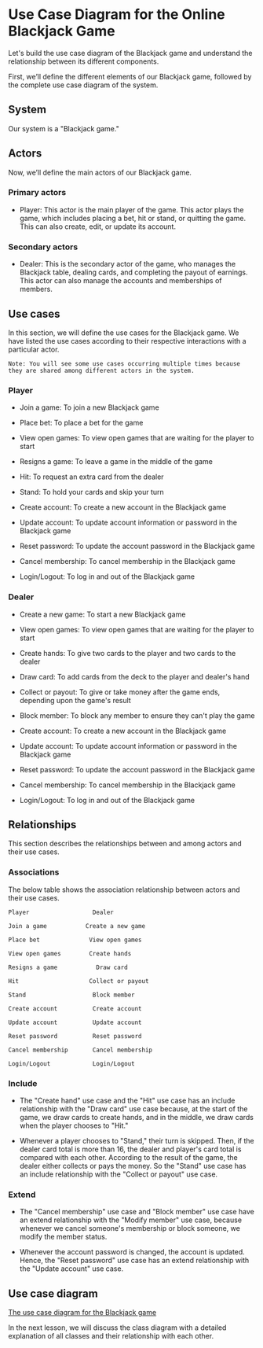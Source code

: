 # Use Case Diagram for the Online Blackjack Game
Let's build the use case diagram of the Blackjack game and understand the relationship between its different components.

First, we’ll define the different elements of our Blackjack game, followed by the complete use case diagram of the system.

## System
Our system is a "Blackjack game."

## Actors
Now, we’ll define the main actors of our Blackjack game.

### Primary actors
- Player: This actor is the main player of the game. This actor plays the game, which includes placing a bet, hit or stand, or quitting the game. This can also create, edit, or update its account.

### Secondary actors
- Dealer: This is the secondary actor of the game, who manages the Blackjack table, dealing cards, and completing the payout of earnings. This actor can also manage the accounts and memberships of members.

## Use cases
In this section, we will define the use cases for the Blackjack game. We have listed the use cases according to their respective interactions with a particular actor.
```
Note: You will see some use cases occurring multiple times because they are shared among different actors in the system.
```
### Player
- Join a game: To join a new Blackjack game

- Place bet: To place a bet for the game

- View open games: To view open games that are waiting for the player to start

- Resigns a game: To leave a game in the middle of the game

- Hit: To request an extra card from the dealer

- Stand: To hold your cards and skip your turn

- Create account: To create a new account in the Blackjack game

- Update account: To update account information or password in the Blackjack game

- Reset password: To update the account password in the Blackjack game

- Cancel membership: To cancel membership in the Blackjack game

- Login/Logout: To log in and out of the Blackjack game

### Dealer
- Create a new game: To start a new Blackjack game

- View open games: To view open games that are waiting for the player to start

- Create hands: To give two cards to the player and two cards to the dealer

- Draw card: To add cards from the deck to the player and dealer's hand

- Collect or payout: To give or take money after the game ends, depending upon the game's result

- Block member: To block any member to ensure they can't play the game

- Create account: To create a new account in the Blackjack game

- Update account: To update account information or password in the Blackjack game

- Reset password: To update the account password in the Blackjack game

- Cancel membership: To cancel membership in the Blackjack game

- Login/Logout: To log in and out of the Blackjack game

## Relationships
This section describes the relationships between and among actors and their use cases.

### Associations
The below table shows the association relationship between actors and their use cases.

```
Player                  Dealer

Join a game           Create a new game

Place bet              View open games

View open games        Create hands

Resigns a game           Draw card

Hit                    Collect or payout

Stand                   Block member

Create account          Create account

Update account          Update account

Reset password          Reset password

Cancel membership       Cancel membership

Login/Logout            Login/Logout

```

### Include
- The "Create hand" use case and the "Hit" use case has an include relationship with the "Draw card" use case because, at the start of the game, we draw cards to create hands, and in the middle, we draw cards when the player chooses to "Hit."

- Whenever a player chooses to "Stand," their turn is skipped. Then, if the dealer card total is more than 16, the dealer and player's card total is compared with each other. According to the result of the game, the dealer either collects or pays the money. So the "Stand" use case has an include relationship with the "Collect or payout" use case.

### Extend
- The "Cancel membership" use case and "Block member" use case have an extend relationship with the "Modify member" use case, because whenever we cancel someone's membership or block someone, we modify the member status.

- Whenever the account password is changed, the account is updated. Hence, the "Reset password" use case has an extend relationship with the "Update account" use case.

## Use case diagram

[The use case diagram for the Blackjack game](./usecasediagram.png)

In the next lesson, we will discuss the class diagram with a detailed explanation of all classes and their relationship with each other.
